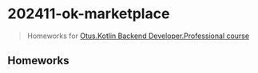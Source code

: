 # 202411-ok-marketplace

> Homeworks for [Otus.Kotlin Backend Developer.Professional course](https://otus.ru/lessons/kotlin/)

## Homeworks
